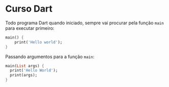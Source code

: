 # Curso Dart

Todo programa Dart quando iniciado, sempre vai procurar pela função `main` para executar primeiro:

```dart
main() {
    print('Hello world');
}
```

Passando argumentos para a função `main`:

```dart
main(List args) {
  print('Hello World');
  print(args);
}
```